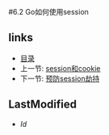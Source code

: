 #6.2 Go如何使用session
## links
   * [目录](<preface.md>)
   * 上一节: [session和cookie](<6.1.md>)
   * 下一节: [预防session劫持](<6.3.md>)

## LastModified 
   * $Id$
